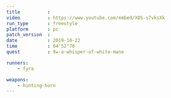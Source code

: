 ```yaml
---
title          :
video          : https://www.youtube.com/embed/XOS-s7vksXk
run_type       : freestyle
platform       : pc
patch_version  : 
date           : 2019-10-22
time           : 04'52"70
quest          : 9★-a-whisper-of-white-mane

runners:
    - fyra

weapons:
    - hunting-horn
---
```

